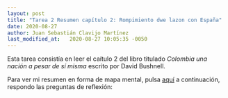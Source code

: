 ```yaml
---
layout: post
title: "Tarea 2 Resumen capítulo 2: Rompimiento dwe lazon con España"
date: 2020-08-27
author: Juan Sebastián Clavijo Martínez
last_modified_at:   2020-08-27 10:05:35 -0050
---
```

Esta tarea consistía en leer el caítulo 2 del libro titulado  *Colombia una nación a pesar de sí misma* escrito por David Bushnell.

Para ver mi resumen en forma de mapa mental, pulsa <a href="/resumentarea2">aquí</a> a continuación, respondo las preguntas de reflexión:
